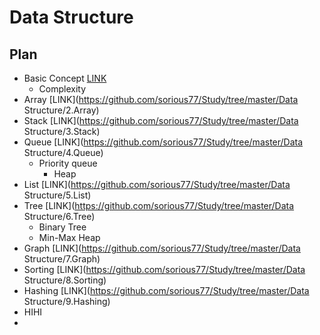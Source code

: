 # Data Structure





## Plan 

- Basic Concept [LINK](https://github.com/sorious77/Study/tree/master/Data%20Structure/1.Basic%20Concept)
  - Complexity
- Array [LINK](https://github.com/sorious77/Study/tree/master/Data Structure/2.Array)
- Stack [LINK](https://github.com/sorious77/Study/tree/master/Data Structure/3.Stack)
- Queue [LINK](https://github.com/sorious77/Study/tree/master/Data Structure/4.Queue)
  - Priority queue
    - Heap
- List [LINK](https://github.com/sorious77/Study/tree/master/Data Structure/5.List)
- Tree [LINK](https://github.com/sorious77/Study/tree/master/Data Structure/6.Tree)
  - Binary Tree
  - Min-Max Heap
- Graph [LINK](https://github.com/sorious77/Study/tree/master/Data Structure/7.Graph)
- Sorting [LINK](https://github.com/sorious77/Study/tree/master/Data Structure/8.Sorting)
- Hashing [LINK](https://github.com/sorious77/Study/tree/master/Data Structure/9.Hashing)
- HIHI
- 